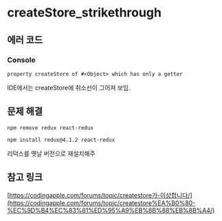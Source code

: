 # createStore_strikethrough

## 에러 코드

### Console

`property createStore of #<Object> which has only a getter`

IDE에서는 createStore에 취소선이 그어져 보임.

## 문제 해결

`npm remove redux react-redux`

`npm install redux@4.1.2 react-redux`

리덕스를 옛날 버전으로 재설치해주

## 참고 링크

[https://codingapple.com/forums/topic/createstore가-이상합니다/](https://codingapple.com/forums/topic/createstore%EA%B0%80-%EC%9D%B4%EC%83%81%ED%95%A9%EB%8B%88%EB%8B%A4/)
